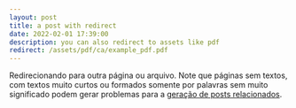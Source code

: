 ```yaml
---
layout: post
title: a post with redirect
date: 2022-02-01 17:39:00
description: you can also redirect to assets like pdf
redirect: /assets/pdf/ca/example_pdf.pdf
---
```


Redirecionando para outra página ou arquivo. Note que páginas sem textos, com textos muito curtos ou formados somente por palavras sem muito significado podem gerar problemas para a [geração de posts relacionados](https://github.com/jekyll/classifier-reborn/issues/64#issuecomment-221651255).
